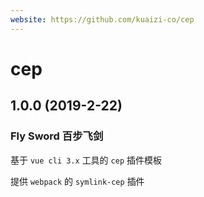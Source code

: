 ```yaml
---
website: https://github.com/kuaizi-co/cep
---
```


# cep

## 1.0.0 (2019-2-22)

### Fly Sword 百步飞剑

基于 `vue cli 3.x` 工具的 `cep` 插件模板

提供 `webpack` 的 `symlink-cep` 插件
